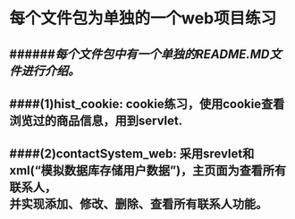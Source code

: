 #                                  每个文件包为单独的一个web项目练习  
######___每个文件包中有一个单独的README.MD文件进行介绍。___
---------------------------------------------------------------------------------------------------------------------------------
####(1)hist_cookie:
              cookie练习，使用cookie查看浏览过的商品信息，用到servlet. 
---------------------------------------------------------------------------------------------------------------------------------
####(2)contactSystem_web:
             采用srevlet和xml(“模拟数据库存储用户数据”)，主页面为查看所有联系人，  
         并实现添加、修改、删除、查看所有联系人功能。
---------------------------------------------------------------------------------------------------------------------------------

